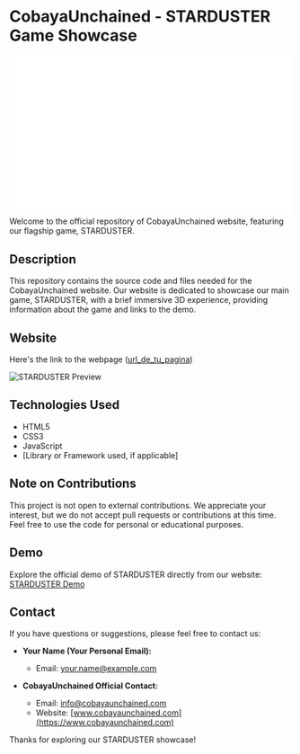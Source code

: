 # CobayaUnchained - STARDUSTER Game Showcase
<div align="center">
    <img src="/static/images/Starduster_Logo_White.png" alt="CobayaUnchained Logo">
</div>
Welcome to the official repository of CobayaUnchained website, featuring our flagship game, STARDUSTER.

## Description
This repository contains the source code and files needed for the CobayaUnchained website. Our website is dedicated to showcase our main game, STARDUSTER, with a brief immersive 3D experience, providing information about the game and links to the demo.

## Website
Here's the link to the webpage ([url_de_tu_pagina](https://www.cobayaunchained.com/))


![STARDUSTER Preview](game_gif_or_image_url)



## Technologies Used
- HTML5
- CSS3
- JavaScript
- [Library or Framework used, if applicable]

## Note on Contributions
This project is not open to external contributions. We appreciate your interest, but we do not accept pull requests or contributions at this time. Feel free to use the code for personal or educational purposes.

## Demo
Explore the official demo of STARDUSTER directly from our website: [STARDUSTER Demo](demo_url)

## Contact
If you have questions or suggestions, please feel free to contact us:

- **Your Name (Your Personal Email):**
  - Email: your.name@example.com

- **CobayaUnchained Official Contact:**
  - Email: info@cobayaunchained.com
  - Website: [www.cobayaunchained.com](https://www.cobayaunchained.com)

Thanks for exploring our STARDUSTER showcase!
